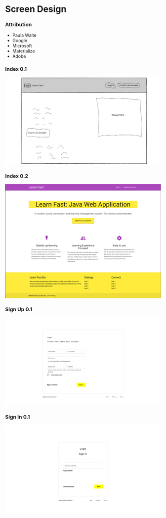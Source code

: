 # Screen Design

### Attribution
* Paula Waite
* Google
* Microsoft
* Materialize
* Adobe

### Index 0.1

![Home](learn-fast-screen-design-index0.1.png)

### Index 0.2

![Home](learn-fast-screen-design-index0.2.png)

### Sign Up 0.1

![Sign Up](learn-fast-screen-design-sign-up0.1.png)

### Sign In 0.1

![Sign In](learn-fast-screen-design-sign-in0.1.png)